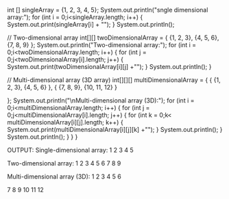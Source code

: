 int [] singleArray = {1, 2, 3, 4, 5};
        System.out.println("sngle dimensional array:");
for (int i = 0;i<singleArray.length; i++) {
System.out.print(singleArray[i] + "");
}
System.out.println();


// Two-dimensional array
int[][] twoDimensionalArray = {
{1, 2, 3},
{4, 5, 6},
{7, 8, 9}
};
System.out.println("Two-dimensional array:");
for (int i = 0;i<twoDimensionalArray.length; i++) {
for (int j = 0;j<twoDimensionalArray[i].length; j++) {
System.out.print(twoDimensionalArray[i][j] +"");
}
System.out.println();
}


// Multi-dimensional array (3D array)
int[][][] multiDimensionalArray = {
{
{1, 2, 3},
{4, 5, 6}
},
{
{7, 8, 9},
{10, 11, 12}
}


};
System.out.println("\nMulti-dimensional array (3D):");
for (int i = 0;i<multiDimensionalArray.length; i++) {
for (int j = 0;j<multiDimensionalArray[i].length; j++) {
for (int k = 0;k< multiDimensionalArray[i][j].length; k++) {
System.out.print(multiDimensionalArray[i][j][k] +"");
}
System.out.println();
}
System.out.println();
}
}
}


OUTPUT:
Single-dimensional array:
1 2 3 4 5


Two-dimensional array:
1 2 3
4 5 6
7 8 9


Multi-dimensional array (3D):
1 2 3
4 5 6


7 8 9
10 11 12
